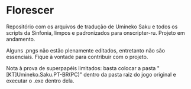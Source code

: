 # Florescer

Repositório com os arquivos de tradução de Umineko Saku e todos os scripts da Sinfonia, limpos e padronizados para onscripter-ru.
Projeto em andamento.

Alguns .pngs não estão plenamente editados, entretanto não são essenciais. Fique à vontade para contribuir com o projeto.

Nota à prova de superpapéis limitados: basta colocar a pasta "[KT]Umineko.Saku.PT-BR(PC)" dentro da pasta raiz do jogo original e executar o .exe dentro dela.
